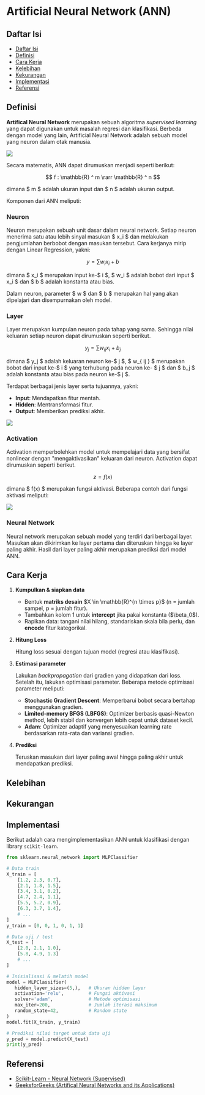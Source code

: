 # Artificial Neural Network (ANN)

## Daftar Isi

- [Daftar Isi](#daftar-isi)
- [Definisi](#definisi)
- [Cara Kerja](#cara-kerja)
- [Kelebihan](#kelebihan)
- [Kekurangan](#kekurangan)
- [Implementasi](#implementasi)
- [Referensi](#referensi)

## Definisi

**Artifical Neural Network** merupakan sebuah algoritma _supervised learning_ yang dapat digunakan untuk masalah regresi dan klasifikasi. Berbeda dengan model yang lain, Artificial Neural Network adalah sebuah model yang neuron dalam otak manusia.

<img src="https://media.geeksforgeeks.org/wp-content/uploads/20230410104038/Artificial-Neural-Networks.webp" />

Secara matematis, ANN dapat dirumuskan menjadi seperti berikut:

$$ f : \mathbb{R} ^ m \rarr \mathbb{R} ^ n $$

dimana $ m $ adalah ukuran input dan $ n $ adalah ukuran output.

Komponen dari ANN meliputi:

### Neuron 

Neuron merupakan sebuah unit dasar dalam neural network. Setiap neuron menerima satu atau lebih sinyal masukan $ x_i $ dan melakukan pengjumlahan berbobot dengan masukan tersebut. Cara kerjanya mirip dengan Linear Regression, yakni:

$$ y = \sum w_i x_i + b $$

dimana $ x_i $ merupakan input ke-$ i $, $ w_i $ adalah bobot dari input $ x_i $ dan $ b $ adalah konstanta atau bias.

Dalam neuron, parameter $ w $ dan $ b $ merupakan hal yang akan dipelajari dan disempurnakan oleh model.

### Layer 

Layer merupakan kumpulan neuron pada tahap yang sama. Sehingga nilai keluaran setiap neuron dapat dirumuskan seperti berikut.

$$ y_j = \sum w_{ ij } x_i + b_j $$

dimana $ y_j $ adalah keluaran neuron ke-$ j $, $ w_{ ij } $ merupakan bobot dari input ke-$ i $ yang terhubung pada neuron ke- $ j $ dan $ b_j $ adalah konstanta atau bias pada neuron ke-$ j $.

Terdapat berbagai jenis layer serta tujuannya, yakni:

- **Input**: Mendapatkan fitur mentah.
- **Hidden**: Mentransformasi fitur.
- **Output**: Memberikan prediksi akhir.

<img src="https://media.geeksforgeeks.org/wp-content/uploads/20240601001059/FNN.jpg" />

### Activation

Activation memperbolehkan model untuk mempelajari data yang bersifat nonlinear dengan "mengaktivasikan" keluaran dari neuron. Activation dapat dirumuskan seperti berikut.

$$ z = f(x) $$

dimana $ f(x) $ merupakan fungsi aktivasi. Beberapa contoh dari fungsi aktivasi meliputi:

<img src="https://tse4.mm.bing.net/th/id/OIP.xIsRsTdRQjtsbr0Jt2rNAwAAAA?rs=1&pid=ImgDetMain&o=7&rm=3" />

### Neural Network 

Neural network merupakan sebuah model yang terdiri dari berbagai layer. Masukan akan dikirimkan ke layer pertama dan diteruskan hingga ke layer paling akhir. Hasil dari layer paling akhir merupakan prediksi dari model ANN.

## Cara Kerja

1. **Kumpulkan & siapkan data**

   * Bentuk **matriks desain** \$X \in \mathbb{R}^{n \times p}\$ (n = jumlah sampel, p = jumlah fitur).
   * Tambahkan kolom 1 untuk **intercept** jika pakai konstanta (\$\beta\_0\$).
   * Rapikan data: tangani nilai hilang, standariskan skala bila perlu, dan **encode** fitur kategorikal.

2. **Hitung Loss**

   Hitung loss sesuai dengan tujuan model (regresi atau klasifikasi).

3. **Estimasi parameter**

   Lakukan _backpropagation_ dari gradien yang didapatkan dari loss. Setelah itu, lakukan optimisasi parameter. Beberapa metode optimisasi parameter meliputi:

   * **Stochastic Gradient Descent**: Memperbarui bobot secara bertahap menggunakan gradien.
   * **Limited-memory BFGS (LBFGS)**: Optimizer berbasis quasi-Newton method, lebih stabil dan konvergen lebih cepat untuk dataset kecil.
   * **Adam**: Optimizer adaptif yang menyesuaikan learning rate berdasarkan rata-rata dan variansi gradien.

4. **Prediksi**

   Teruskan masukan dari layer paling awal hingga paling akhir untuk mendapatkan prediksi.

## Kelebihan

## Kekurangan

## Implementasi

Berikut adalah cara mengimplementasikan ANN untuk klasifikasi dengan library `scikit-learn`.

```python
from sklearn.neural_network import MLPClassifier

# Data train
X_train = [
    [1.2, 2.3, 0.7],
    [2.1, 1.8, 1.5],
    [3.4, 3.1, 0.2],
    [4.7, 2.4, 1.1],
    [5.5, 5.2, 0.9],
    [6.3, 3.7, 1.4],
    # ...
]
y_train = [0, 0, 1, 0, 1, 1]

# Data uji / test
X_test = [
    [2.0, 2.1, 1.0],
    [5.8, 4.9, 1.3]
    # ...
]

# Inisialisasi & melatih model
model = MLPClassifier(
   hidden_layer_sizes=(5,),   # Ukuran hidden layer
   activation='relu',         # Fungsi aktivasi
   solver='adam',             # Metode optimisasi
   max_iter=200,              # Jumlah iterasi maksimum
   random_state=42,           # Random state
)
model.fit(X_train, y_train)

# Prediksi nilai target untuk data uji
y_pred = model.predict(X_test)
print(y_pred)
```

## Referensi
- [Scikit-Learn - Neural Network (Supervised)](https://scikit-learn.org/stable/modules/neural_networks_supervised.html#neural-networks-supervised)
- [GeeksforGeeks (Artifical Neural Networks and its Applications)](https://www.geeksforgeeks.org/artificial-intelligence/artificial-neural-networks-and-its-applications/)